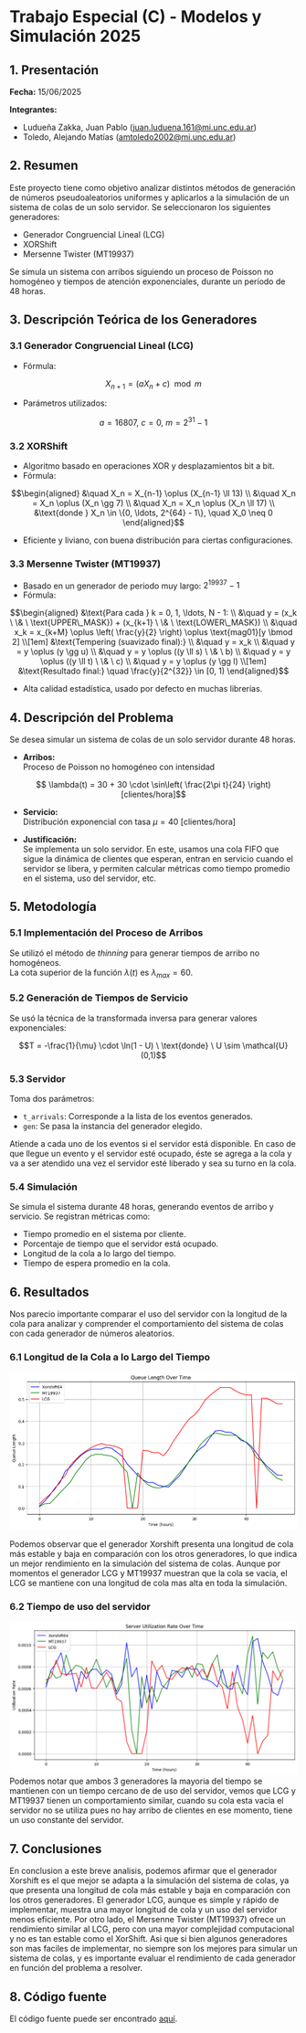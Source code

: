 # Trabajo Especial (C) - Modelos y Simulación 2025

## 1. Presentación

**Fecha:** 15/06/2025

**Integrantes:**
- Ludueña Zakka, Juan Pablo (juan.luduena.161@mi.unc.edu.ar)
- Toledo, Alejando Matías (amtoledo2002@mi.unc.edu.ar)


## 2. Resumen

Este proyecto tiene como objetivo analizar distintos métodos de generación de números pseudoaleatorios uniformes y aplicarlos a la simulación de un sistema de colas de un solo servidor. Se seleccionaron los siguientes generadores:  
- Generador Congruencial Lineal (LCG)
- XORShift
- Mersenne Twister (MT19937)  

Se simula un sistema con arribos siguiendo un proceso de Poisson no homogéneo y tiempos de atención exponenciales, durante un período de 48 horas.

## 3. Descripción Teórica de los Generadores

### 3.1 Generador Congruencial Lineal (LCG)

- Fórmula:  
```math
  X_{n+1} = (aX_n + c) \mod m
```
- Parámetros utilizados:  
```math
  a = 16807, \ c = 0, \  m = 2^{31} - 1
```
### 3.2 XORShift

- Algoritmo basado en operaciones XOR y desplazamientos bit a bit.
- Fórmula:  
```math
\begin{aligned}
&\quad X_n = X_{n-1} \oplus (X_{n-1} \ll 13)  \\
&\quad X_n = X_n \oplus (X_n \gg 7)  \\
&\quad X_n = X_n \oplus (X_n \ll 17)  \\
&\text{donde } X_n \in \{0, \ldots, 2^{64} - 1\}, \quad X_0 \neq 0
\end{aligned}
```

- Eficiente y liviano, con buena distribución para ciertas configuraciones.

### 3.3 Mersenne Twister (MT19937)


- Basado en un generador de periodo muy largo: $2^{19937} - 1$
- Fórmula:
```math
\begin{aligned}
&\text{Para cada } k = 0, 1, \ldots, N - 1: \\
&\quad y = (x_k \ \& \ \text{UPPER\_MASK}) + (x_{k+1} \ \& \ \text{LOWER\_MASK}) \\
&\quad x_k = x_{k+M} \oplus \left( \frac{y}{2} \right) \oplus \text{mag01}[y \bmod 2] \\[1em]

&\text{Tempering (suavizado final):} \\
&\quad y = x_k \\
&\quad y = y \oplus (y \gg u) \\
&\quad y = y \oplus ((y \ll s) \ \& \ b) \\
&\quad y = y \oplus ((y \ll t) \ \& \ c) \\
&\quad y = y \oplus (y \gg l) \\[1em]

&\text{Resultado final:} \quad \frac{y}{2^{32}} \in [0, 1)
\end{aligned}
```
- Alta calidad estadística, usado por defecto en muchas librerías.

## 4. Descripción del Problema

Se desea simular un sistema de colas de un solo servidor durante 48 horas.  

- **Arribos:**  
  Proceso de Poisson no homogéneo con intensidad  
```math
   \lambda(t) = 30 + 30 \cdot \sin\left( \frac{2\pi t}{24} \right)[clientes/hora]
```

- **Servicio:**  
  Distribución exponencial con tasa $\mu = 40$ [clientes/hora]

- **Justificación:**  
  Se implementa un solo servidor. En este, usamos una cola FIFO que sigue la dinámica de clientes que esperan, entran en servicio cuando el servidor se libera, y permiten calcular métricas como tiempo promedio en el sistema, uso del servidor, etc.

## 5. Metodología

### 5.1 Implementación del Proceso de Arribos

Se utilizó el método de *thinning* para generar tiempos de arribo no homogéneos.  
La cota superior de la función $λ(t)$ es $λ_{max} = 60$.

### 5.2 Generación de Tiempos de Servicio

Se usó la técnica de la transformada inversa para generar valores exponenciales:  
```math
T = -\frac{1}{\mu} \cdot \ln(1 - U) \ \text{donde} \ U \sim \mathcal{U}(0,1)
```

### 5.3 Servidor

Toma dos parámetros: 
- `t_arrivals`: Corresponde a la lista de los eventos generados.
- `gen`: Se pasa la instancia del generador elegido.

Atiende a cada uno de los eventos si el servidor está disponible. En caso de que llegue un evento y el servidor esté ocupado, éste se agrega a la cola y va a ser atendido una vez el servidor esté liberado y sea su turno en la cola.

### 5.4 Simulación

Se simula el sistema durante 48 horas, generando eventos de arribo y servicio. Se registran métricas como:
- Tiempo promedio en el sistema por cliente.
- Porcentaje de tiempo que el servidor está ocupado.
- Longitud de la cola a lo largo del tiempo.
- Tiempo de espera promedio en la cola.

## 6. Resultados

Nos parecio importante comparar el uso del servidor con la longitud de la cola para analizar y comprender el comportamiento del sistema de colas con cada generador de números aleatorios.

### 6.1 Longitud de la Cola a lo Largo del Tiempo
![Evolución de la longitud de la cola a lo largo del tiempo para cada generador de números aleatorios.](largo_cola.png)

Podemos observar que el generador Xorshift presenta una longitud de cola más estable y baja en comparación con los otros generadores, lo que indica un mejor rendimiento en la simulación del sistema de colas.
Aunque por momentos el generador LCG y MT19937 muestran que la cola se vacia, el LCG se mantiene con una longitud de cola mas alta en toda la simulación. 

### 6.2 Tiempo de uso del servidor
![Tiempo promedio en el sistema por cliente.](./utilizacion%20del%20server.png)
Podemos notar que ambos 3 generadores la mayoria del tiempo se mantienen con un tiempo cercano de de uso del servidor, vemos que LCG y MT19937 tienen un comportamiento similar, cuando su cola esta vacia el servidor no se utiliza pues no hay arribo de clientes en ese momento, tiene un uso constante del servidor.

## 7. Conclusiones

En conclusion a este breve analisis, podemos afirmar que el generador Xorshift es el que mejor se adapta a la simulación del sistema de colas, ya que presenta una longitud de cola más estable y baja en comparación con los otros generadores.
El generador LCG, aunque es simple y rápido de implementar, muestra una mayor longitud de cola y un uso del servidor menos eficiente. Por otro lado, el Mersenne Twister (MT19937) ofrece un rendimiento similar al LCG, pero con una mayor complejidad computacional y no es tan estable como el XorShift.
Asi que si bien algunos generadores son mas faciles de implementar, no siempre son los mejores para simular un sistema de colas, y es importante evaluar el rendimiento de cada generador en función del problema a resolver.


## 8. Código fuente

El código fuente puede ser encontrado [aquí](/Ludueña_Toledo_Trabajo_Especial_2025.ipynb).